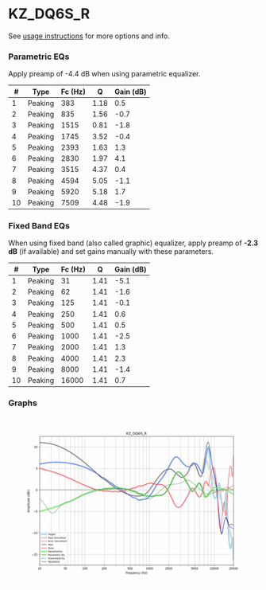 # KZ_DQ6S_R
See [usage instructions](https://github.com/jaakkopasanen/AutoEq#usage) for more options and info.

### Parametric EQs
Apply preamp of -4.4 dB when using parametric equalizer.

|   # | Type    |   Fc (Hz) |    Q |   Gain (dB) |
|-----|---------|-----------|------|-------------|
|   1 | Peaking |       383 | 1.18 |         0.5 |
|   2 | Peaking |       835 | 1.56 |        -0.7 |
|   3 | Peaking |      1515 | 0.81 |        -1.8 |
|   4 | Peaking |      1745 | 3.52 |        -0.4 |
|   5 | Peaking |      2393 | 1.63 |         1.3 |
|   6 | Peaking |      2830 | 1.97 |         4.1 |
|   7 | Peaking |      3515 | 4.37 |         0.4 |
|   8 | Peaking |      4594 | 5.05 |        -1.1 |
|   9 | Peaking |      5920 | 5.18 |         1.7 |
|  10 | Peaking |      7509 | 4.48 |        -1.9 |

### Fixed Band EQs
When using fixed band (also called graphic) equalizer, apply preamp of **-2.3 dB** (if available) and set gains manually with these parameters.

|   # | Type    |   Fc (Hz) |    Q |   Gain (dB) |
|-----|---------|-----------|------|-------------|
|   1 | Peaking |        31 | 1.41 |        -5.1 |
|   2 | Peaking |        62 | 1.41 |        -1.6 |
|   3 | Peaking |       125 | 1.41 |        -0.1 |
|   4 | Peaking |       250 | 1.41 |         0.6 |
|   5 | Peaking |       500 | 1.41 |         0.5 |
|   6 | Peaking |      1000 | 1.41 |        -2.5 |
|   7 | Peaking |      2000 | 1.41 |         1.3 |
|   8 | Peaking |      4000 | 1.41 |         2.3 |
|   9 | Peaking |      8000 | 1.41 |        -1.4 |
|  10 | Peaking |     16000 | 1.41 |         0.7 |

### Graphs
![](./KZ_DQ6S_R.png)
